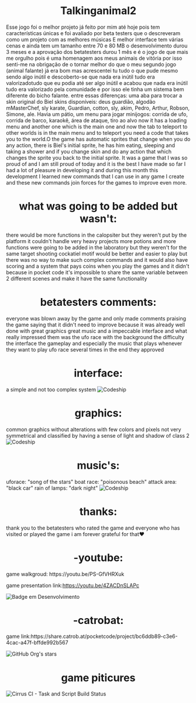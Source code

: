 <h1 align="center"> Talkinganimal2 </h1>
Esse jogo foi o melhor projeto já feito por mim até hoje pois tem características únicas e foi avaliado por beta testers que o descreveram como um projeto com as melhores músicas E melhor interface tem várias cenas e ainda tem um tamanho entre 70 e 80 MB o desenvolvimento durou 3 meses e a aprovação dos betatesters durou 1 mês
e é o jogo de que mais me orgulho pois é uma homenagem aos meus animais de vitória por isso senti-me na obrigação de o tornar melhor do que o meu segundo jogo (animal falante) já era bom mas acrescentei tu tudo o que pude mesmo sendo algo inútil e descoberto-se que nada era inútil tudo era valorizadotudo que eu podia até ser algo inútil e acabou que nada era inútil tudo era valorizado pela comunidade e por isso ele tinha um sistema bem diferente do bicho falante. entre essas diferenças: uma aba para trocar a skin original do Biel skins disponíveis: deus guardião, algodão mMasterChef, sly karate, Guardian, cotton, sly, akim, Pedro, Arthur, Robson, Simone, ale. Havia um pátio, um menu para jogar minijogos: corrida de ufo, corrida de barco, karaokê, área de ataque, tiro ao alvo now it has a loading menu and another one which is the main one and now the tab to teleport to other worlds is in the main menu and to teleport you need a code that takes you to the world.O the game has automatic sprites that change when you do any action, there is Biel's initial sprite, he has him eating, sleeping and taking a shower and if you change skin and do any action that which changes the sprite you back to the initial sprite. It was a game that I was so proud of and I am still proud of today and it is the best I have made so far I had a lot of pleasure in developing it and during this month this development I learned new commands that I can use in any game I create and these new commands join forces for the games to improve even more.

<h1 align="center"> what was going to be added but wasn't: </h1>
there would be more functions in the calopsiter but they weren't put by the platform it couldn't handle very heavy projects more potions and more functions were going to be added in the laboratory but they weren't for the same target shooting cockatiel motif would be better and easier to play but there was no way to make such complex commands and it would also have scoring and a system that pays coins when you play the games and it didn't because in pocket code it's impossible to share the same variable between 2 different scenes and make it have the same functionality 

<h1 align="center">  betatesters comments: </H1>
everyone was blown away by the game and only made comments praising the game saying that it didn't need to improve because it was already well done with great graphics great music and a impeccable interface and what really impressed them was the ufo race with the background the difficulty the interface the gameplay and especially the music that plays whenever they want to play ufo race several times in the end they approved 

<h1 align="center"> interface:</H1>
a simple and not too complex system 

<img alt="Codeship" src="https://img.shields.io/codeship/j?color=green&label=talking%20animal2&logo=fun&logoColor=green%20&style=for-the-badge">

<h1 align="center"> graphics:</H1>
common graphics without alterations with few colors and pixels not very symmetrical and classified by having a sense of light and shadow of class 2

<img alt="Codeship" src="https://img.shields.io/codeship/j?color=green&label=talking%20animal2&logo=fun&logoColor=green%20&style=for-the-badge">

<h1 align="center"> music's:</H1>
uforace: "song of the stars"
boat race: "poisonous beach"
attack area: "black car"
rain of lamps: "dark night"

<img alt="Codeship" src="https://img.shields.io/codeship/j?color=green&label=talking%20animal2&logo=fun&logoColor=green%20&style=for-the-badge">


<h1 align="center"> thanks:</H1>
thank you to the betatesters who rated the game and everyone who has visited or played the game i am forever grateful for that♥

<h1 align="center"> -youtube:</H1>
game walkgroud: https://youtu.be/PS-GfVHRXuk

game presentation link:https://youtu.be/4ZACDnSLAPc

![Badge em Desenvolvimento](https://img.shields.io/youtube/channel/views/4ZACDnSLAPc?style=social)

<h1 align="center"> -catrobat:</H1>
game link:https://share.catrob.at/pocketcode/project/bc6ddb89-c3e6-4cac-a47f-bffde992b567

![GitHub Org's stars](https://img.shields.io/github/stars/camilafernanda?style=social)

<h1 align="center"> game piticures</H1>




<img alt="Cirrus CI - Task and Script Build Status" src="https://img.shields.io/cirrus/github/aprovado/approved?color=green%20&label=test&logo=hhhhhhhh&logoColor=blue&script=test%3Dapproved%20q&task=build_docker">